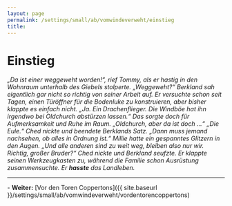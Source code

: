 ```yaml
---
layout: page
permalink: /settings/small/ab/vomwindeverweht/einstieg
title: 
---
```


# Einstieg

<em>&bdquo;Da ist einer weggeweht worden!&ldquo;, rief Tommy, als er hastig in den Wohnraum unterhalb des Giebels stolperte. &bdquo;Weggeweht?&ldquo; Berkland sah eigentlich gar nicht so richtig von seiner Arbeit auf. Er versuchte schon seit Tagen, einen Türöffner für die Bodenluke zu konstruieren, aber bisher klappte es einfach nicht. &bdquo;Ja. Ein Drachenflieger. Die Windböe hat ihn irgendwo bei Oldchurch abstürzen lassen.&ldquo; Das sorgte doch für Aufmerksamkeit und Ruhe im Raum. &bdquo;Oldchurch, aber da ist doch &hellip;&ldquo; &bdquo;Die Eule.&ldquo; Ched nickte und beendete Berklands Satz. &bdquo;Dann muss jemand nachsehen, ob alles in Ordnung ist.&ldquo; Millie hatte ein gespanntes Glitzern in den Augen. &bdquo;Und alle anderen sind zu weit weg, bleiben also nur wir. Richtig, großer Bruder?&ldquo; Ched nickte und Berkland seufzte. Er klappte seinen Werkzeugkasten zu, während die Familie schon Ausrüstung zusammensuchte. Er <strong>hasste</strong> das Landleben.</em>


<hr/>
- <strong>Weiter:</strong> [Vor den Toren Coppertons]({{ site.baseurl }}/settings/small/ab/vomwindeverweht/vordentorencoppertons)

